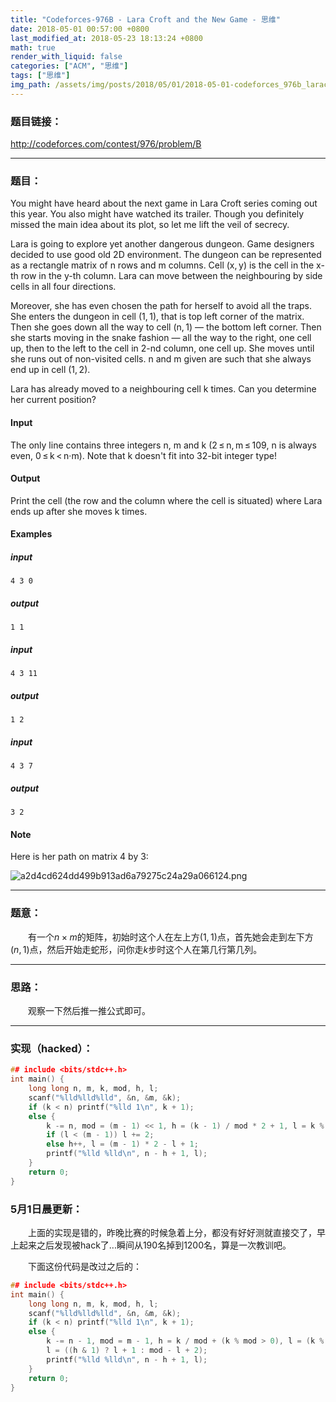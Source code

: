 ```yaml
---
title: "Codeforces-976B - Lara Croft and the New Game - 思维"
date: 2018-05-01 00:57:00 +0800
last_modified_at: 2018-05-23 18:13:24 +0800
math: true
render_with_liquid: false
categories: ["ACM", "思维"]
tags: ["思维"]
img_path: /assets/img/posts/2018/05/01/2018-05-01-codeforces_976b_laracroftandthenewgame_si_wei/
---
```


### 题目链接：

http://codeforces.com/contest/976/problem/B

---
### 题目：

You might have heard about the next game in Lara Croft series coming out this year. You also might have watched its trailer. Though you definitely missed the main idea about its plot, so let me lift the veil of secrecy.

Lara is going to explore yet another dangerous dungeon. Game designers decided to use good old 2D environment. The dungeon can be represented as a rectangle matrix of n rows and m columns. Cell (x, y) is the cell in the x-th row in the y-th column. Lara can move between the neighbouring by side cells in all four directions.

Moreover, she has even chosen the path for herself to avoid all the traps. She enters the dungeon in cell (1, 1), that is top left corner of the matrix. Then she goes down all the way to cell (n, 1) — the bottom left corner. Then she starts moving in the snake fashion — all the way to the right, one cell up, then to the left to the cell in 2-nd column, one cell up. She moves until she runs out of non-visited cells. n and m given are such that she always end up in cell (1, 2).

Lara has already moved to a neighbouring cell k times. Can you determine her current position?

#### Input
The only line contains three integers n, m and k (2 ≤ n, m ≤ 109, n is always even, 0 ≤ k < n·m). Note that k doesn't fit into 32-bit integer type!

#### Output
Print the cell (the row and the column where the cell is situated) where Lara ends up after she moves k times.

#### Examples
##### input
```
4 3 0
```
##### output
```
1 1
```
##### input
```
4 3 11
```
##### output
```
1 2
```
##### input
```
4 3 7
```
##### output
```
3 2
```
#### Note
Here is her path on matrix 4 by 3:

![a2d4cd624dd499b913ad6a79275c24a29a066124.png][1]

---
### 题意：

&emsp;&emsp;有一个$n\times m$的矩阵，初始时这个人在左上方$(1,1)$点，首先她会走到左下方$(n,1)$点，然后开始走蛇形，问你走$k$步时这个人在第几行第几列。

---
### 思路：

&emsp;&emsp;观察一下然后推一推公式即可。

---

### 实现（hacked）：

```cpp
## include <bits/stdc++.h>
int main() {
    long long n, m, k, mod, h, l;
    scanf("%lld%lld%lld", &n, &m, &k);
    if (k < n) printf("%lld 1\n", k + 1);
    else {
        k -= n, mod = (m - 1) << 1, h = (k - 1) / mod * 2 + 1, l = k % mod;
        if (l < (m - 1)) l += 2;
        else h++, l = (m - 1) * 2 - l + 1;
        printf("%lld %lld\n", n - h + 1, l);
    }
    return 0;
}
```

### 5月1日晨更新：

&emsp;&emsp;上面的实现是错的，昨晚比赛的时候急着上分，都没有好好测就直接交了，早上起来之后发现被hack了...瞬间从190名掉到1200名，算是一次教训吧。

&emsp;&emsp;下面这份代码是改过之后的：

```cpp
## include <bits/stdc++.h>
int main() {
    long long n, m, k, mod, h, l;
    scanf("%lld%lld%lld", &n, &m, &k);
    if (k < n) printf("%lld 1\n", k + 1);
    else {
        k -= n - 1, mod = m - 1, h = k / mod + (k % mod > 0), l = (k % mod ? k % mod : mod);
        l = ((h & 1) ? l + 1 : mod - l + 2);
        printf("%lld %lld\n", n - h + 1, l);
    }
    return 0;
}
```


  [1]: a2d4cd624dd499b913ad6a79275c24a29a066124.png